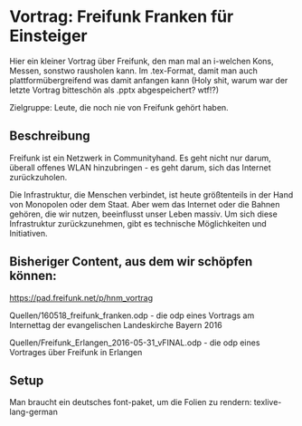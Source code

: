 # Vortrag: Freifunk Franken für Einsteiger

Hier ein kleiner Vortrag über Freifunk, den man mal an i-welchen Kons, Messen, sonstwo rausholen kann. Im .tex-Format, damit man auch plattformübergreifend was damit anfangen kann (Holy shit, warum war der letzte Vortrag bitteschön als .pptx abgespeichert? wtf!?)

Zielgruppe: Leute, die noch nie von Freifunk gehört haben.

## Beschreibung

Freifunk ist ein Netzwerk in Communityhand. Es geht nicht nur darum,
überall offenes WLAN hinzubringen - es geht darum, sich das Internet
zurückzuholen.

Die Infrastruktur, die Menschen verbindet, ist heute größtenteils
in der Hand von Monopolen oder dem Staat. Aber wem das Internet oder
die Bahnen gehören, die wir nutzen, beeinflusst unser Leben massiv.
Um sich diese Infrastruktur zurückzunehmen, gibt es technische
Möglichkeiten und Initiativen.

## Bisheriger Content, aus dem wir schöpfen können:

https://pad.freifunk.net/p/hnm_vortrag

Quellen/160518_freifunk_franken.odp - die odp eines Vortrags am Internettag der evangelischen Landeskirche Bayern 2016

Quellen/Freifunk_Erlangen_2016-05-31_vFINAL.odp - die odp eines Vortrages über Freifunk in Erlangen

## Setup

Man braucht ein deutsches font-paket, um die Folien zu rendern: texlive-lang-german

